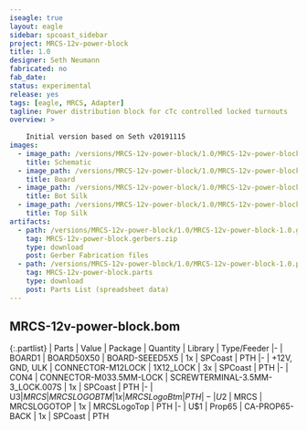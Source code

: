 ```yaml
---
iseagle: true
layout: eagle
sidebar: spcoast_sidebar
project: MRCS-12v-power-block
title: 1.0
designer: Seth Neumann
fabricated: no
fab_date: 
status: experimental
release: yes
tags: [eagle, MRCS, Adapter]
tagline: Power distribution block for cTc controlled locked turnouts
overview: >
    
    Initial version based on Seth v20191115
images:
  - image_path: /versions/MRCS-12v-power-block/1.0/MRCS-12v-power-block-1.0.sch.png
    title: Schematic
  - image_path: /versions/MRCS-12v-power-block/1.0/MRCS-12v-power-block-1.0.brd.png
    title: Board
  - image_path: /versions/MRCS-12v-power-block/1.0/MRCS-12v-power-block-1.0.bot.brd.png
    title: Bot Silk
  - image_path: /versions/MRCS-12v-power-block/1.0/MRCS-12v-power-block-1.0.top.brd.png
    title: Top Silk
artifacts:
  - path: /versions/MRCS-12v-power-block/1.0/MRCS-12v-power-block-1.0.gerbers.zip
    tag: MRCS-12v-power-block.gerbers.zip
    type: download
    post: Gerber Fabrication files
  - path: /versions/MRCS-12v-power-block/1.0/MRCS-12v-power-block-1.0.parts.csv
    tag: MRCS-12v-power-block.parts
    type: download
    post: Parts List (spreadsheet data)
---
```


## MRCS-12v-power-block.bom

{:.partlist}
| Parts | Value | Package | Quantity | Library | Type/Feeder
|-
| BOARD1 | BOARD50X50 | BOARD-SEEED5X5 | 1x | SPCoast | PTH
|-
| +12V, GND, ULK | CONNECTOR-M12LOCK | 1X12_LOCK | 3x | SPCoast | PTH
|-
| CON4 | CONNECTOR-M033.5MM-LOCK | SCREWTERMINAL-3.5MM-3_LOCK.007S | 1x | SPCoast | PTH
|-
| U$3 | MRCS | MRCSLOGOBTM | 1x | MRCSLogoBtm | PTH
|-
| U$2 | MRCS | MRCSLOGOTOP | 1x | MRCSLogoTop | PTH
|-
| U$1 | Prop65 | CA-PROP65-BACK | 1x | SPCoast | PTH
